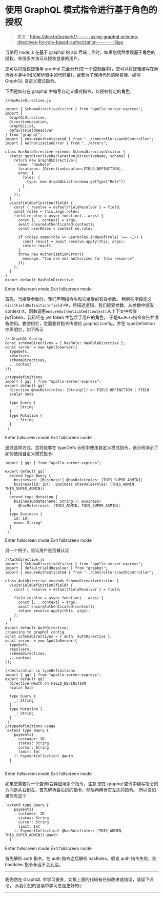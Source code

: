 # 使用 GraphQL 模式指令进行基于角色的授权

> 原文：<https://dev.to/tushark1/-------using-graphql-schema-directives-for-role-based-authorization---------3jgo>

当使用 node.js 在基于 graphql 的 api 后端工作时，如果您偶然发现基于角色的授权，有很多方法可以授权登录的用户。

您可以将授权逻辑与 graphql 完全分开(在一个控制器中)，您可以将逻辑编写在解析器本身中(增加解析器中的代码量)，或者为了保持代码清晰易懂，编写 GraphQL 自定义模式指令。

下面是如何在 graphql 中编写自定义模式指令，以授权特定的角色。

```
//HasRoleDirective.js

import { SchemaDirectiveVisitor } from "apollo-server-express";
import {
  GraphQLDirective,
  DirectiveLocation,
  GraphQLList,
  defaultFieldResolver
} from "graphql";
import { ensureAuthenticated } from "../controllers/authController";
import { AuthorizationError } from "../errors";

class HasRoleDirective extends SchemaDirectiveVisitor {
  static getDirectiveDeclaration(directiveName, schema) {
    return new GraphQLDirective({
      name: "hasRole",
      locations: [DirectiveLocation.FIELD_DEFINITION],
      args: {
        roles: {
          type: new GraphQLList(schema.getType("Role"))
        }
      }
    });
  }
  visitFieldDefinition(field) {
    const { resolve = defaultFieldResolver } = field;
    const roles = this.args.roles;
    field.resolve = async function(...args) {
      const [, , context] = args;
      await ensureAuthenticated(context);
      const userRoles = context.me.role;

      if (roles.some(role => userRoles.indexOf(role) !== -1)) {
        const result = await resolve.apply(this, args);
        return result;
      }
      throw new AuthorizationError({
        message: "You are not authorized for this resource"
      });
    };
  }
}
export default HasRoleDirective; 
```

Enter fullscreen mode Exit fullscreen mode

首先，当接受参数时，我们声明指令名和它接受的有效参数。
稍后在字段定义`visitFieldDefinition(field)`中，将描述逻辑，我们接受参数，从参数中提取 context rt，函数调用`ensureAuthenticated(context)`从上下文中检查 jwtToken，我已经在 jwt token 中包含了用户的角色。
于是`HasRole`指令宣告并准备使用。要使用它，您需要将指令传递给 graphql config，并在 typeDefinition 中声明它，如下所示

```
// GraphQL Config
const schemaDirectives = { hasRole: HasRoleDirective };
const server = new ApolloServer({
  typeDefs,
  resolvers,
  schemaDirectives,
  ...context
});

//typedefinitions
import { gql } from "apollo-server-express";
export default gql`
  directive @hasRole(roles: [String!]) on FIELD_DEFINITION | FIELD
  scalar Date

  type Query {
    _: String
  }
  type Mutation {
    _: String
  }
`; 
```

Enter fullscreen mode Exit fullscreen mode

通过这种方式，您将能够在 typeDefs
示例中使用自定义模式指令，该示例演示了如何使用自定义模式指令:

```
import { gql } from "apollo-server-express";

export default gql`
  extend type Query {
    businesses: [Business!] @hasRole(roles: [THIS_SUPER_ADMIN])
    business(id: ID!): Business @hasRole(roles: [THIS_ADMIN, THIS_SUPER_ADMIN])
  }
  extend type Mutation {
    businessUpdate(name: String!): Business!
      @hasRole(roles: [THIS_ADMIN, THIS_SUPER_ADMIN])
  }
  type Business {
    id: ID!
    name: String!
  }
`; 
```

Enter fullscreen mode Exit fullscreen mode

另一个例子，验证用户是否被认证

```
//AuthDirective.js
import { SchemaDirectiveVisitor } from "apollo-server-express";
import { defaultFieldResolver } from "graphql";
import { ensureAuthenticated } from "../controllers/authController";

class AuthDirective extends SchemaDirectiveVisitor {
  visitFieldDefinition(field) {
    const { resolve = defaultFieldResolver } = field;

    field.resolve = async function(...args) {
      const [, , context] = args;
      await ensureAuthenticated(context);
      return resolve.apply(this, args);
    };
  }
}
export default AuthDirective;
//passing to graphql config
const schemaDirectives = { auth: AuthDirective };
const server = new ApolloServer({
  typeDefs,
  resolvers,
  schemaDirectives,
  ...context
});

//declaration in typeDefinitions
import { gql } from "apollo-server-express";
export default gql`
  directive @auth on FIELD_DEFINITION
  scalar Date

  type Query {
    _: String
  }
  type Mutation {
    _: String
  }
`;
//typedefinitions usage
`extend type Query {
    payments(
      customer: ID
      status: String
      cursor: String
      limit: Int
    ): PaymentCollection! @auth
  }
  ` 
```

Enter fullscreen mode Exit fullscreen mode

如果您需要对一个查询/变异应用多个指令，注意:您在 graphql 查询中编写指令的方向是从右到左，首先解析最右边的指令，然后再解析它左边的指令。
所以说如果你有这个

```
`extend type Query {
    payments(
      customer: ID
      status: String
      cursor: String
      limit: Int
    ): PaymentCollection! @hasRole(roles: [THIS_ADMIN, THIS_SUPER_ADMIN]) @auth
  }` 
```

Enter fullscreen mode Exit fullscreen mode

首先解析 auth 指令，在 auth 指令之后解析 hasRoles。假设 auth 指令失败，则 hasRoles 指令永远不会到达。

* * *

我仍然在 GraphQL 中学习很多，如果上面的代码有任何改进或错误，请留下评论，
从我们犯的错误中学习总是更好的:)

* * *
